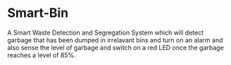 # Smart-Bin
A Smart Waste Detection and Segregation System which will detect garbage that has been dumped in irrelavant bins and turn on an alarm and also sense the level of garbage and switch on a red LED once the garbage reaches a level of 85%.
